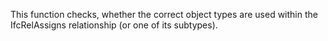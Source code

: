 ﻿This function checks, whether the correct object types are used within the IfcRelAssigns relationship (or one of its subtypes).
